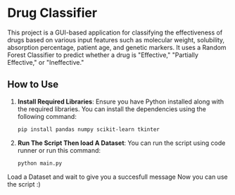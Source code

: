 # Drug Classifier

This project is a GUI-based application for classifying the effectiveness of drugs based on various input features such as molecular weight, solubility, absorption percentage, patient age, and genetic markers. It uses a Random Forest Classifier to predict whether a drug is "Effective," "Partially Effective," or "Ineffective."

## How to Use

1. **Install Required Libraries**:
   Ensure you have Python installed along with the required libraries. You can install the dependencies using the following command:
   ```bash
   pip install pandas numpy scikit-learn tkinter

1. **Run The Script Then load A Dataset**:
   You can run the script using code runner or run this command:
   ```bash
   python main.py

Load a Dataset and wait to give you a succesfull message
Now you can use the script :)



